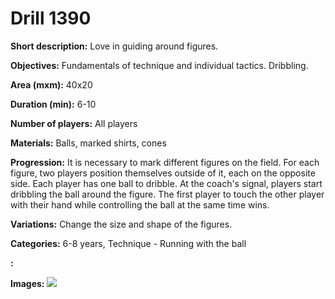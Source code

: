 # Drill 1390

**Short description:**
Love in guiding around figures.

**Objectives:**
Fundamentals of technique and individual tactics. Dribbling.

**Area (mxm):**
40x20

**Duration (min):**
6-10

**Number of players:**
All players

**Materials:**
Balls, marked shirts, cones

**Progression:**
It is necessary to mark different figures on the field. For each figure, two players position themselves outside of it, each on the opposite side. Each player has one ball to dribble. At the coach's signal, players start dribbling the ball around the figure. The first player to touch the other player with their hand while controlling the ball at the same time wins.

**Variations:**
Change the size and shape of the figures.

**Categories:**
6-8 years, Technique - Running with the ball

**:**


**Images:**
![](https://www.coachingfutsal.com/\images\68565c26-731d-4264-89ad-fd2089bb2bf1_194.png)

